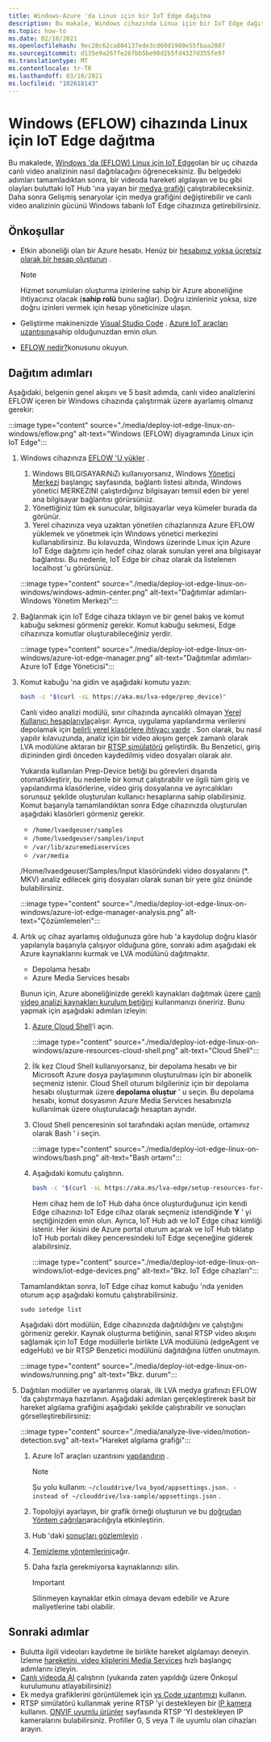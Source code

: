 ```yaml
---
title: Windows-Azure 'da Linux için bir IoT Edge dağıtma
description: Bu makale, Windows cihazında Linux için bir IoT Edge dağıtma hakkında rehberlik sağlar.
ms.topic: how-to
ms.date: 02/18/2021
ms.openlocfilehash: 9ec28c62ca804137ede3cd60d1980e55fbaa2807
ms.sourcegitcommit: d135e9a267fe26fbb5be98d2b5fd4327d355fe97
ms.translationtype: MT
ms.contentlocale: tr-TR
ms.lasthandoff: 03/10/2021
ms.locfileid: "102618143"
---
```

# <a name="deploy-to-an-iot-edge-for-linux-on-windows-eflow-device"></a>Windows (EFLOW) cihazında Linux için IoT Edge dağıtma

Bu makalede, [Windows 'da (EFLOW) Linux için IoT Edge](https://docs.microsoft.com/azure/iot-edge/iot-edge-for-linux-on-windows)olan bir uç cihazda canlı video analizinin nasıl dağıtılacağını öğreneceksiniz. Bu belgedeki adımları tamamladıktan sonra, bir videoda hareketi algılayan ve bu gibi olayları buluttaki IoT Hub 'ına yayan bir [medya grafiği](media-graph-concept.md) çalıştırabileceksiniz. Daha sonra Gelişmiş senaryolar için medya grafiğini değiştirebilir ve canlı video analizinin gücünü Windows tabanlı IoT Edge cihazınıza getirebilirsiniz.

## <a name="prerequisites"></a>Önkoşullar 

* Etkin aboneliği olan bir Azure hesabı. Henüz bir [hesabınız yoksa ücretsiz olarak bir hesap oluşturun](https://azure.microsoft.com/free/?WT.mc_id=A261C142F) .

    > [!NOTE]
    > Hizmet sorumluları oluşturma izinlerine sahip bir Azure aboneliğine ihtiyacınız olacak (**sahip rolü** bunu sağlar). Doğru izinleriniz yoksa, size doğru izinleri vermek için hesap yöneticinize ulaşın.
* Geliştirme makinenizde [Visual Studio Code](https://code.visualstudio.com/) . [Azure IoT araçları uzantısına](https://marketplace.visualstudio.com/items?itemName=vsciot-vscode.azure-iot-tools)sahip olduğunuzdan emin olun.
* [EFLOW nedir?](https://aka.ms/AzEFLOW-docs)konusunu okuyun.

## <a name="deployment-steps"></a>Dağıtım adımları

Aşağıdaki, belgenin genel akışını ve 5 basit adımda, canlı video analizlerini EFLOW içeren bir Windows cihazında çalıştırmak üzere ayarlamış olmanız gerekir:

:::image type="content" source="./media/deploy-iot-edge-linux-on-windows/eflow.png" alt-text="Windows (EFLOW) diyagramında Linux için IoT Edge":::

1. Windows cihazınıza [EFLOW 'U yükler](https://aka.ms/AzEFLOW-install) . 

    1. Windows BILGISAYARıNıZı kullanıyorsanız, Windows [Yönetici Merkezi](https://docs.microsoft.com/windows-server/manage/windows-admin-center/overview) başlangıç sayfasında, bağlantı listesi altında, Windows yönetici MERKEZINI çalıştırdığınız bilgisayarı temsil eden bir yerel ana bilgisayar bağlantısı görürsünüz. 
    1. Yönettiğiniz tüm ek sunucular, bilgisayarlar veya kümeler burada da görünür.
    1. Yerel cihazınıza veya uzaktan yönetilen cihazlarınıza Azure EFLOW yüklemek ve yönetmek için Windows yönetici merkezini kullanabilirsiniz. Bu kılavuzda, Windows üzerinde Linux için Azure IoT Edge dağıtımı için hedef cihaz olarak sunulan yerel ana bilgisayar bağlantısı. Bu nedenle, IoT Edge bir cihaz olarak da listelenen localhost 'u görürsünüz.

    :::image type="content" source="./media/deploy-iot-edge-linux-on-windows/windows-admin-center.png" alt-text="Dağıtımlar adımları-Windows Yönetim Merkezi":::
1. Bağlanmak için IoT Edge cihaza tıklayın ve bir genel bakış ve komut kabuğu sekmesi görmeniz gerekir. Komut kabuğu sekmesi, Edge cihazınıza komutlar oluşturabileceğiniz yerdir.
 
    :::image type="content" source="./media/deploy-iot-edge-linux-on-windows/azure-iot-edge-manager.png" alt-text="Dağıtımlar adımları-Azure IoT Edge Yöneticisi":::
1. Komut kabuğu 'na gidin ve aşağıdaki komutu yazın:
    
    ```bash
    bash -c "$(curl -sL https://aka.ms/lva-edge/prep_device)"
    ```

    Canlı video analizi modülü, sınır cihazında ayrıcalıklı olmayan [Yerel Kullanıcı hesaplarıyla](deploy-iot-edge-device.md#create-and-use-local-user-account-for-deployment)çalışır. Ayrıca, uygulama yapılandırma verilerini depolamak için [belirli yerel klasörlere ihtiyacı vardır](deploy-iot-edge-device.md#granting-permissions-to-device-storage) . Son olarak, bu nasıl yapılır kılavuzunda, analiz için bir video akışını gerçek zamanlı olarak LVA modülüne aktaran bir [RTSP simülatörü](https://github.com/Azure/live-video-analytics/tree/master/utilities/rtspsim-live555) geliştirdik. Bu Benzetici, giriş dizininden girdi önceden kaydedilmiş video dosyaları olarak alır. 
    
    Yukarıda kullanılan Prep-Device betiği bu görevleri dışarıda otomatikleştirir, bu nedenle bir komut çalıştırabilir ve ilgili tüm giriş ve yapılandırma klasörlerine, video giriş dosyalarına ve ayrıcalıkları sorunsuz şekilde oluşturulan kullanıcı hesaplarına sahip olabilirsiniz. Komut başarıyla tamamlandıktan sonra Edge cihazınızda oluşturulan aşağıdaki klasörleri görmeniz gerekir. 
    
    * `/home/lvaedgeuser/samples`
    * `/home/lvaedgeuser/samples/input`
    * `/var/lib/azuremediaservices`
    * `/var/media`
    
    /Home/lvaedgeuser/Samples/Input klasöründeki video dosyalarını (*. MKV) analiz edilecek giriş dosyaları olarak sunan bir yere göz önünde bulabilirsiniz. 
    
    :::image type="content" source="./media/deploy-iot-edge-linux-on-windows/azure-iot-edge-manager-analysis.png" alt-text="Çözümlemeleri":::
1. Artık uç cihaz ayarlamış olduğunuza göre hub 'a kaydolup doğru klasör yapılarıyla başarıyla çalışıyor olduğuna göre, sonraki adım aşağıdaki ek Azure kaynaklarını kurmak ve LVA modülünü dağıtmaktır. 

    * Depolama hesabı
    * Azure Media Services hesabı

    Bunun için, Azure aboneliğinizde gerekli kaynakları dağıtmak üzere [canlı video analizi kaynakları kurulum betiğini](https://github.com/Azure/live-video-analytics/tree/master/edge/setup) kullanmanızı öneririz. Bunu yapmak için aşağıdaki adımları izleyin:

    1. [Azure Cloud Shell](https://ms.portal.azure.com/#cloudshell/)’i açın.

        :::image type="content" source="./media/deploy-iot-edge-linux-on-windows/azure-resources-cloud-shell.png" alt-text="Cloud Shell":::
    1. İlk kez Cloud Shell kullanıyorsanız, bir depolama hesabı ve bir Microsoft Azure dosya paylaşımının oluşturulması için bir abonelik seçmeniz istenir. Cloud Shell oturum bilgileriniz için bir depolama hesabı oluşturmak üzere **depolama oluştur** ' u seçin. Bu depolama hesabı, komut dosyasının Azure Media Services hesabınızla kullanılmak üzere oluşturulacağı hesaptan ayrıdır.
    1. Cloud Shell penceresinin sol tarafındaki açılan menüde, ortamınız olarak Bash ' i seçin.

        :::image type="content" source="./media/deploy-iot-edge-linux-on-windows/bash.png" alt-text="Bash ortamı":::
    1. Aşağıdaki komutu çalıştırın.

        ```bash
        bash -c "$(curl -sL https://aka.ms/lva-edge/setup-resources-for-samples)"
        ```
        
        Hem cihaz hem de IoT Hub daha önce oluşturduğunuz için kendi Edge cihazınızı IoT Edge cihaz olarak seçmeniz istendiğinde **Y** ' yi seçtiğinizden emin olun. Ayrıca, IoT Hub adı ve IoT Edge cihaz kimliği istenir. Her ikisini de Azure portal oturum açarak ve IoT Hub tıklatıp IoT Hub portalı dikey penceresindeki IoT Edge seçeneğine giderek alabilirsiniz.

        :::image type="content" source="./media/deploy-iot-edge-linux-on-windows/iot-edge-devices.png" alt-text="Bkz. IoT Edge cihazları":::

    Tamamlandıktan sonra, IoT Edge cihaz komut kabuğu 'nda yeniden oturum açıp aşağıdaki komutu çalıştırabilirsiniz.
    
    `sudo iotedge list`
    
    Aşağıdaki dört modülün, Edge cihazınızda dağıtıldığını ve çalıştığını görmeniz gerekir. Kaynak oluşturma betiğinin, sanal RTSP video akışını sağlamak için IoT Edge modüllerle birlikte LVA modülünü (edgeAgent ve edgeHub) ve bir RTSP Benzetici modülünü dağıtdığına lütfen unutmayın.
    
    :::image type="content" source="./media/deploy-iot-edge-linux-on-windows/running.png" alt-text="Bkz. durum":::
1. Dağıtılan modüller ve ayarlanmış olarak, ilk LVA medya grafınızı EFLOW 'da çalıştırmaya hazırlanın. Aşağıdaki adımları gerçekleştirerek basit bir hareket algılama grafiğini aşağıdaki şekilde çalıştırabilir ve sonuçları görselleştirebilirsiniz:

    :::image type="content" source="./media/analyze-live-video/motion-detection.svg" alt-text="Hareket algılama grafiği":::

    1. Azure IoT araçları uzantısını [yapılandırın](get-started-detect-motion-emit-events-quickstart.md#configure-the-azure-iot-tools-extension) .
    
        > [!Note]
        > Şu yolu kullanın: `~/clouddrive/lva_byod/appsettings.json. - instead of ~/clouddrive/lva-sample/appsettings.json` .
    1. Topolojiyi ayarlayın, bir grafik örneği oluşturun ve bu [doğrudan Yöntem çağrıları](get-started-detect-motion-emit-events-quickstart.md#use-direct-method-calls)aracılığıyla etkinleştirin.
    1. Hub 'daki [sonuçları gözlemleyin](get-started-detect-motion-emit-events-quickstart.md#observe-results) .
    1. [Temizleme yöntemlerini](get-started-detect-motion-emit-events-quickstart.md#invoke-graphinstancedeactivate)çağır.
    1. Daha fazla gerekmiyorsa kaynaklarınızı silin.

        > [!IMPORTANT]
        > Silinmeyen kaynaklar etkin olmaya devam edebilir ve Azure maliyetlerine tabi olabilir.
    
## <a name="next-steps"></a>Sonraki adımlar

* Bulutta ilgili videoları kaydetme ile birlikte hareket algılamayı deneyin. İzleme [hareketini, video kliplerini Media Services](detect-motion-record-video-clips-media-services-quickstart.md#review-the-sample-video) hızlı başlangıç adımlarını izleyin.
* [Canlı videoda AI](use-your-model-quickstart.md#overview) çalıştırın (yukarıda zaten yapıldığı üzere Önkoşul kurulumunu atlayabilirsiniz)
* Ek medya grafiklerini görüntülemek için [vs Code uzantımızı](https://marketplace.visualstudio.com/items?itemName=ms-azuretools.live-video-analytics-edge) kullanın.
* RTSP simülatörü kullanmak yerine RTSP 'yi destekleyen bir [IP kamera](https://en.wikipedia.org/wiki/IP_camera)  kullanın. [ONVIF uyumlu ürünler](https://www.onvif.org/conformant-products/) sayfasında RTSP 'YI destekleyen IP kameralarını bulabilirsiniz. Profiller G, S veya T ile uyumlu olan cihazları arayın.

